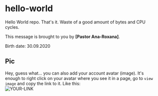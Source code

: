 # hello-world

Hello World repo. That's it. Waste of a good amount of bytes and CPU cycles.

This message is brought to you by **[Pastor Ana-Roxana]**.

Birth date: 30.09.2020

## Pic

Hey, guess what... you can also add your account avatar (image). It's enough to right click on your avatar where you see it in a page, go to `view image` and copy the link to it.
Like this:  
![YOUR-LINK](https://avatars2.githubusercontent.com/u/7242607?s=60&v=4)
